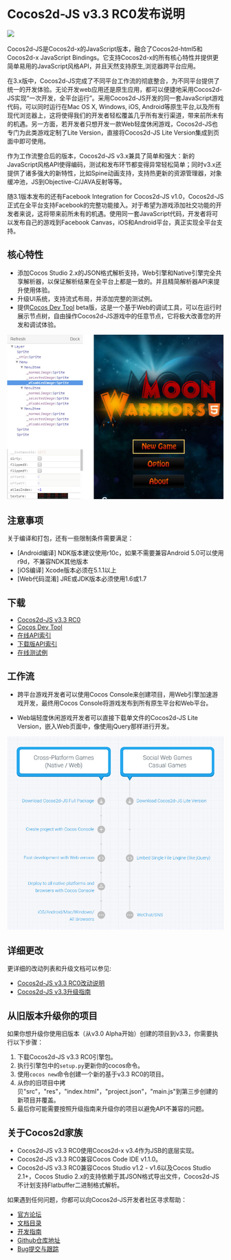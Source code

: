# Cocos2d-JS v3.3 RC0发布说明

<img src="http://files.cocos2d-x.org/images/orgsite/logo.png" height=180> 

Cocos2d-JS是Cocos2d-x的JavaScript版本，融合了Cocos2d-html5和Cocos2d-x JavaScript Bindings。它支持Cocos2d-x的所有核心特性并提供更简单易用的JavaScript风格API，并且天然支持原生,浏览器跨平台应用。

在3.x版中，Cocos2d-JS完成了不同平台工作流的彻底整合，为不同平台提供了统一的开发体验。无论开发web应用还是原生应用，都可以便捷地采用Cocos2d-JS实现“一次开发，全平台运行”。采用Cocos2d-JS开发的同一套JavaScript游戏代码，可以同时运行在Mac OS X, Windows, iOS, Android等原生平台,以及所有现代浏览器上，这将使得我们的开发者轻松覆盖几乎所有发行渠道，带来前所未有的机遇。另一方面，若开发者只想开发一款Web轻度休闲游戏，Cocos2d-JS也专门为此类游戏定制了Lite Version，直接将Cocos2d-JS Lite Version集成到页面中即可使用。

作为工作流整合后的版本，Cocos2d-JS v3.x兼具了简单和强大：新的JavaScript风格API使得编码，测试和发布环节都变得异常轻松简单；同时v3.x还提供了诸多强大的新特性，比如Spine动画支持，支持热更新的资源管理器，对象缓冲池，JS到Objective-C/JAVA反射等等。

随3.1版本发布的还有Facebook Integration for Cocos2d-JS v1.0，Cocos2d-JS正式在全平台支持Facebook的完整功能接入。对于希望为游戏添加社交功能的开发者来说，这将带来前所未有的机遇。使用同一套JavaScript代码，开发者将可以发布自己的游戏到Facebook Canvas，iOS和Android平台，真正实现全平台支持。

## 核心特性

* 添加Cocos Studio 2.x的JSON格式解析支持，Web引擎和Native引擎完全共享解析器，以保证解析结果在全平台上都是一致的。并且精简解析器API来提升使用体验。
* 升级UI系统，支持流式布局，并添加完整的测试例。
* 提供[Cocos Dev Tool](http://h5.cocoachina.com/static/cocos-devtools/) beta版，这是一个基于Web的调试工具，可以在运行时展示节点树，自由操作Cocos2d-JS游戏中的任意节点，它将极大改善您的开发和调试体验。

![](../../res/devtool.jpg)

## 注意事项

关于编译和打包，还有一些限制条件需要满足：

- [Android编译] NDK版本建议使用r10c，如果不需要兼容Android 5.0可以使用r9d，不兼容NDK其他版本
- [iOS编译] Xcode版本必须在5.1.1以上
- [Web代码混淆] JRE或JDK版本必须使用1.6或1.7

## 下载

- [Cocos2d-JS v3.3 RC0](http://www.cocos2d-x.org/filedown/cocos2d-js-v3.3-rc0.zip)
- [Cocos Dev Tool](http://h5.cocoachina.com/static/cocos-devtools/)
- [在线API索引](http://www.cocos2d-x.org/wiki/reference/)
- [下载版API索引](http://www.cocos2d-x.org/filedown/Cocos2d-JS-v3.3-API.zip)
- [在线测试例](http://cocos2d-x.org/js-tests/)

## 工作流

- 跨平台游戏开发者可以使用Cocos Console来创建项目，用Web引擎加速游戏开发，最终用Cocos Console将游戏发布到所有原生平台和Web平台。

- Web端轻度休闲游戏开发者可以直接下载单文件的Cocos2d-JS Lite Version，嵌入Web页面中，像使用jQuery那样进行开发。

![](../../v3.0/release-note/workflows.jpg)

## 详细更改

更详细的改动列表和升级文档可以参见:

- [Cocos2d-JS v3.3 RC0改动说明](http://www.cocos2d-x.org/docs/manual/framework/html5/release-notes/v3.3rc0/changelog/en)
- [Cocos2d-JS v3.3升级指南](http://www.cocos2d-x.org/docs/manual/framework/html5/release-notes/v3.3b/upgrade-guide/zh)

## 从旧版本升级你的项目

如果你想升级你使用旧版本（从v3.0 Alpha开始）创建的项目到v3.3，你需要执行以下步骤：

1. 下载Cocos2d-JS v3.3 RC0引擎包。
2. 执行引擎包中的`setup.py`更新你的cocos命令。
3. 使用`cocos new`命令创建一个新的基于v3.3 RC0的项目。
4. 从你的旧项目中拷贝"src"，"res"，"index.html"，"project.json"，"main.js"到第三步创建的新项目并覆盖。
5. 最后你可能需要按照升级指南来升级你的项目以避免API不兼容的问题。

## 关于Cocos2d家族

- Cocos2d-JS v3.3 RC0使用Cocos2d-x v3.4作为JSB的底层实现。
- Cocos2d-JS v3.3 RC0兼容Cocos Code IDE v1.1.0。
- Cocos2d-JS v3.3 RC0兼容Cocos Studio v1.2 - v1.6以及Cocos Studio 2.1+，Cocos Studio 2.x的支持依赖于其JSON格式导出文件，Cocos2d-JS不计划支持Flatbuffer二进制格式解析。

如果遇到任何问题，你都可以向Cocos2d-JS开发者社区寻求帮助： 

- [官方论坛](http://www.cocoachina.com/bbs/thread.php?fid-59.html)
- [文档目录](http://cocos2d-x.org/docs/manual/framework/html5/zh)
- [开发指南](http://cn.cocos2d-x.org/article/index?type=cocos2d-x&url=/doc/cocos-docs-master/manual/framework/cocos2d-js/1-about-cocos2d-js/1-1-a-brief-history/zh.md)
- [Github仓库地址](https://github.com/cocos2d/cocos2d-js)
- [Bug提交与跟踪](https://github.com/cocos2d/cocos2d-js/issues)
